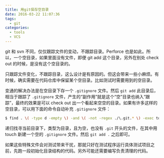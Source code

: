 ```yaml
---
title: 用git保存空目录
date: 2016-03-22 11:07:36
tags:
  - git
categories:
  - tools
  - VCS
---
```


git 和 svn 不同，仅仅跟踪文件的变动，不跟踪目录。Perforce 也是如此。所以，一个空目录，如果里面没有文件，即便 git add 这个目录，另外在别处 check out 的时候，是没有这个空目录的。

只跟踪文件变化，不跟踪目录，这么设计是有原因的。但这会带来一些小麻烦。有时候，确实需要在代码仓库中保留某个空目录。比如测试时需要用到的空目录。

变通的解决办法是在空目录下存一个 `.gitignore` 文件。然后 `git add` 此目录后，相当于跟踪了 `.gitignore` 文件，产生的“副作用”就是这个“空”目录也纳入“跟踪”，最终的效果是可以 check out 出一个看起来空空的目录。如果有许多这样的空目录，可以用下面的命令自动补充 `.gitignore` 文件：
```bash
$ find . \( -type d -empty \) -and \( -not -regex ./\.git.* \) -exec touch {}/.gitignore \;
```
递归找寻当前目录下，类型为目录，且为空，也没有 `.git` 开头的文件，在其中用 touch 新建一个空的 `.gitignore` 文件。然后 `git add .` 之后即可。

如果这些特殊文件会对测试带来干扰，那就只好在测试程序运行具体测试项目之前，先跑一段初始化目录结构的代码。另外可能还需要编写负责清理的代码。
